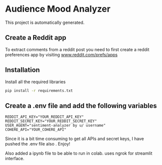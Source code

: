 # Audience Mood Analyzer

This project is automatically generated.
## Create a Reddit app
To extract comments from a reddit post you need to first create a reddit preferences app by visiting www.reddit.com/prefs/apps
## Installation
Install all the required libraries
```sh
pip install -r requirements.txt
```
## Create a .env file and add the following variables
```
REDDIT_API_KEY="YOUR_REDDIT_API_KEY"
REDDIT_SECRET_KEY="YOUR_REDDIT_SECRET_KEY"
USER_AGENT="sentiment-analyzer by u/ username"
COHERE_API="YOUR_COHERE_API" 
```

Since it is a bit time consuming to get all APIs and secret keys, I have pushed the .env file also . Enjoy!

Also added a ipynb file to be able to run in colab. uses ngrok for streamlit interface.

